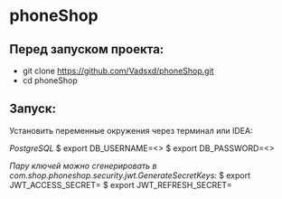 # phoneShop
## Перед запуском проекта:

+ git clone https://github.com/Vadsxd/phoneShop.git
+ cd phoneShop
  
## Запуск:

Установить переменные окружения через терминал или IDEA:

*PostgreSQL*
$ export DB_USERNAME=<>
$ export DB_PASSWORD=<>

*Пару ключей можно сгенерировать в com.shop.phoneshop.security.jwt.GenerateSecretKeys:*
$ export JWT_ACCESS_SECRET=<VALUE>
$ export JWT_REFRESH_SECRET=<VALUE>

